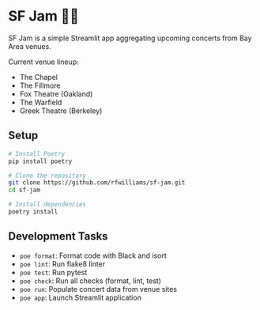 # SF Jam 🌉🎸

SF Jam is a simple Streamlit app aggregating upcoming concerts from Bay Area venues.

Current venue lineup:
- The Chapel
- The Fillmore
- Fox Theatre (Oakland)
- The Warfield
- Greek Theatre (Berkeley)

## Setup
```bash
# Install Poetry
pip install poetry

# Clone the repository
git clone https://github.com/rfwilliams/sf-jam.git
cd sf-jam

# Install dependencies
poetry install
```

## Development Tasks
- `poe format`: Format code with Black and isort
- `poe lint`: Run flake8 linter
- `poe test`: Run pytest
- `poe check`: Run all checks (format, lint, test)
- `poe run`: Populate concert data from venue sites
- `poe app`: Launch Streamlit application